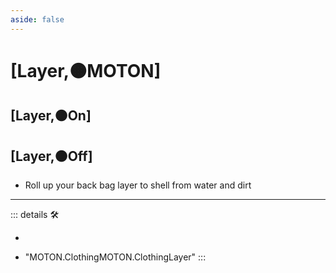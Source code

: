 ```yaml
---
aside: false
---
```

# <py>[<labor>Layer</labor>,🟠<motor>MOTON</motor>]</py>

## <py>[<labor>Layer</labor>,🟠<motor>On</motor>]</py>

## <py>[<labor>Layer</labor>,🟠<motor>Off</motor>]</py>

- Roll up your back bag layer to shell from water and dirt

---

<!-- =================================================== -->
<!-- =================================================== -->
<!-- =================================================== -->
<!-- =================================================== -->
<!-- =================================================== -->
::: details 🛠

-

- "MOTON.ClothingMOTON.ClothingLayer"
:::

